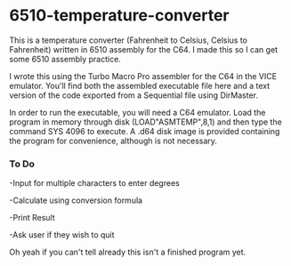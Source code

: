 # 6510-temperature-converter
This is a temperature converter (Fahrenheit to Celsius, Celsius to Fahrenheit) written in 6510 assembly for the C64. I made this so I can get some 6510 assembly practice.

I wrote this using the Turbo Macro Pro assembler for the C64 in the VICE emulator. You'll find both the assembled executable file here and a text version of the code exported from a Sequential file using DirMaster.

In order to run the executable, you will need a C64 emulator. Load the program in memory through disk (LOAD"ASMTEMP",8,1) and then type the command SYS 4096 to execute. A .d64 disk image is provided containing the program for convenience, although is not necessary.

### To Do
-Input for multiple characters to enter degrees

-Calculate using conversion formula

-Print Result

-Ask user if they wish to quit


Oh yeah if you can't tell already this isn't a finished program yet.
